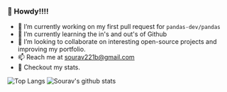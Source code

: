 
### :wave: Howdy!!!!

- 🔭 I’m currently working on my first pull request for `pandas-dev/pandas`
- 🌱 I’m currently learning the in's and out's of Github 
- 👯 I’m looking to collaborate on interesting open-source projects and improving my portfolio.<!--- 🤔 I’m looking for help with - 💬 Ask me about ...-->
- 📫 Reach me at sourav221b@gmail.com
- :dart: Checkout my stats.

![Top Langs](https://github-readme-stats.vercel.app/api/top-langs/?username=SouravPal1995)  ![Sourav's github stats](https://github-readme-stats.vercel.app/api?username=SouravPal1995)  <!--(https://github.com/SouravPal1995/github-readme-stats)-->
 
 
